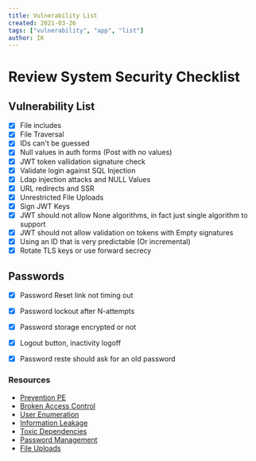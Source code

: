 ```yaml
---
title: Vulnerability List
created: 2021-03-26
tags: ["vulnerability", "app", "list"]
author: IK
---
```


# Review System Security Checklist

## Vulnerability List

- [X] File includes
- [X] File Traversal
- [X] IDs can't be guessed
- [X] Null values in auth forms (Post with no values)
- [X] JWT token vallidation signature check
- [X] Validate login against SQL Injection
- [X] Ldap injection attacks and NULL Values
- [X] URL redirects and SSR
- [X] Unrestricted File Uploads
- [X] Sign JWT Keys
- [X] JWT should not allow None algorithms, in fact just single algorithm to support
- [X] JWT should not allow validation on tokens with Empty signatures
- [X] Using an ID that is very predictable (Or incremental)
- [X] Rotate TLS keys or use forward secrecy

## Passwords

- [X] Password Reset link not timing out
- [X] Password lockout after N-attempts
- [X] Password storage encrypted or not
- [X] Logout button, inactivity logoff
- [X] Password reste should ask for an old password


### Resources

- [Prevention PE](https://www.hacksplaining.com/prevention/privilege-escalation)
- [Broken Access Control](https://www.hacksplaining.com/prevention/broken-access-control)
- [User Enumeration](https://www.hacksplaining.com/prevention/user-enumeration)
- [Information Leakage](https://www.hacksplaining.com/prevention/information-leakage)
- [Toxic Dependencies](https://www.hacksplaining.com/prevention/toxic-dependencies)
- [Password Management](https://www.hacksplaining.com/prevention/password-mismanagement)
- [File Uploads](https://www.hacksplaining.com/prevention/file-upload)
